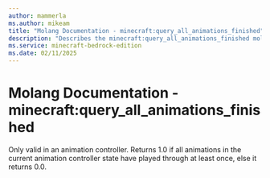```yaml
---
author: mammerla
ms.author: mikeam
title: "Molang Documentation - minecraft:query_all_animations_finished"
description: "Describes the minecraft:query_all_animations_finished molang"
ms.service: minecraft-bedrock-edition
ms.date: 02/11/2025 
---
```


# Molang Documentation - minecraft:query_all_animations_finished

Only valid in an animation controller.  Returns 1.0 if all animations in the current animation controller state have played through at least once, else it returns 0.0.

